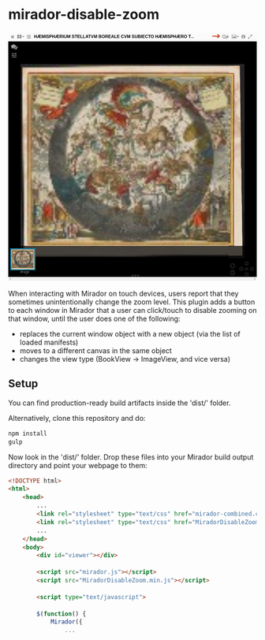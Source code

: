 # mirador-disable-zoom

![window zoom disable button](images/window-zoom-disable.png)

When interacting with Mirador on touch devices, users report that they sometimes unintentionally change the zoom level. This plugin adds a button to each window in Mirador that a user can click/touch to disable zooming on that window, until the user does one of the following:

- replaces the current window object with a new object (via the list of loaded manifests)
- moves to a different canvas in the same object
- changes the view type (BookView -> ImageView, and vice versa)

## Setup

You can find production-ready build artifacts inside the 'dist/' folder.

Alternatively, clone this repository and do:

```bash
npm install
gulp
```

Now look in the 'dist/' folder. Drop these files into your Mirador build output directory and point your webpage to them:

```html
<!DOCTYPE html>
<html>
    <head>
        ...
        <link rel="stylesheet" type="text/css" href="mirador-combined.css">
        <link rel="stylesheet" type="text/css" href="MiradorDisableZoom.min.css">
        ...
    </head>
    <body>
        <div id="viewer"></div>

        <script src="mirador.js"></script>
        <script src="MiradorDisableZoom.min.js"></script>

        <script type="text/javascript">

        $(function() {
            Mirador({
                ...
```
